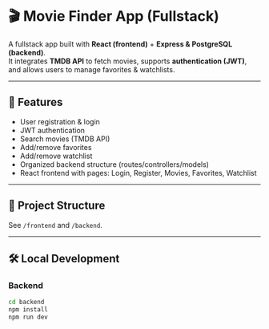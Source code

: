 # 🎬 Movie Finder App (Fullstack)

A fullstack app built with **React (frontend)** + **Express & PostgreSQL (backend)**.  
It integrates **TMDB API** to fetch movies, supports **authentication (JWT)**, and allows users to manage favorites & watchlists.

---

## 🚀 Features
- User registration & login
- JWT authentication
- Search movies (TMDB API)
- Add/remove favorites
- Add/remove watchlist
- Organized backend structure (routes/controllers/models)
- React frontend with pages: Login, Register, Movies, Favorites, Watchlist

---

## 📂 Project Structure
See `/frontend` and `/backend`.

---

## 🛠️ Local Development

### Backend
```bash
cd backend
npm install
npm run dev
